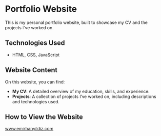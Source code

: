 # Portfolio Website

This is my personal portfolio website, built to showcase my CV and the projects I've worked on.

## Technologies Used

- HTML, CSS, JavaScript

## Website Content

On this website, you can find:

- **My CV**: A detailed overview of my education, skills, and experience.
- **Projects**: A collection of projects I’ve worked on, including descriptions and technologies used.

## How to View the Website

www.emirhanyildiz.com
